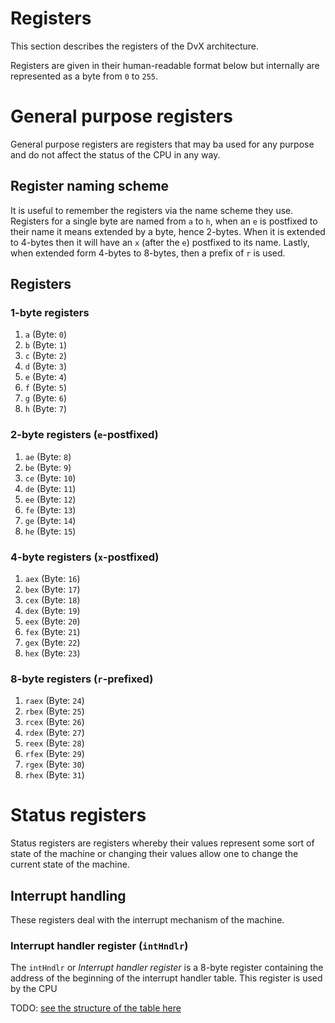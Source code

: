 Registers
=========

This section describes the registers of the DvX architecture.

Registers are given in their human-readable format below but internally are represented as a byte from `0` to `255`.

# General purpose registers

General purpose registers are registers that may ba used for any purpose and do not affect the status of the CPU in any way.

## Register naming scheme

It is useful to remember the registers via the name scheme they use. Registers for a single byte are named from `a` to `h`, when an `e` is postfixed to their name it means extended by a byte, hence 2-bytes. When it is extended to 4-bytes then it will have an `x` (after the `e`) postfixed to its name. Lastly, when extended form 4-bytes to 8-bytes, then a prefix of `r` is used.

## Registers

### 1-byte registers

1. `a` (Byte: `0`)
2. `b` (Byte: `1`)
3. `c` (Byte: `2`)
4. `d` (Byte: `3`)
5. `e` (Byte: `4`)
6. `f` (Byte: `5`)
7. `g` (Byte: `6`)
8. `h` (Byte: `7`)

### 2-byte registers (`e`-postfixed)

1. `ae` (Byte: `8`)
2. `be` (Byte: `9`)
3. `ce` (Byte: `10`)
4. `de` (Byte: `11`)
5. `ee` (Byte: `12`)
6. `fe` (Byte: `13`)
7. `ge` (Byte: `14`)
8. `he` (Byte: `15`)

### 4-byte registers (`x`-postfixed)

1. `aex` (Byte: `16`)
2. `bex` (Byte: `17`)
3. `cex` (Byte: `18`)
4. `dex` (Byte: `19`)
5. `eex` (Byte: `20`)
6. `fex` (Byte: `21`)
7. `gex` (Byte: `22`)
8. `hex` (Byte: `23`)

### 8-byte registers (`r`-prefixed)

1. `raex` (Byte: `24`)
2. `rbex` (Byte: `25`)
3. `rcex` (Byte: `26`)
4. `rdex` (Byte: `27`)
5. `reex` (Byte: `28`)
6. `rfex` (Byte: `29`)
7. `rgex` (Byte: `30`)
8. `rhex` (Byte: `31`)

# Status registers

Status registers are registers whereby their values represent some sort of state of the machine or changing their values allow one to change the current state of the machine.

## Interrupt handling

These registers deal with the interrupt mechanism of the machine.

### Interrupt handler register (`intHndlr`)

The `intHndlr` or _Interrupt handler register_ is a 8-byte register containing the address of the beginning of the interrupt handler table. This register is used by the CPU     

TODO: [see the structure of the table here](interrupts.md)